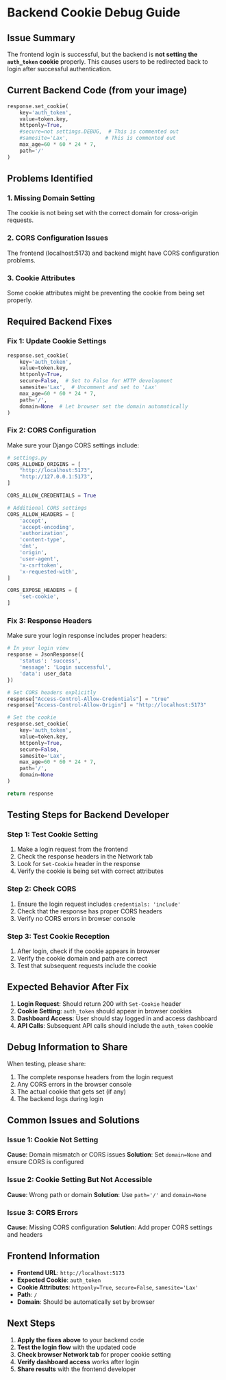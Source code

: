 # Backend Cookie Debug Guide

## Issue Summary
The frontend login is successful, but the backend is **not setting the `auth_token` cookie** properly. This causes users to be redirected back to login after successful authentication.

## Current Backend Code (from your image)
```python
response.set_cookie(
    key='auth_token',
    value=token.key,
    httponly=True,
    #secure=not settings.DEBUG,  # This is commented out
    #samesite='Lax',            # This is commented out
    max_age=60 * 60 * 24 * 7,
    path='/'
)
```

## Problems Identified

### 1. **Missing Domain Setting**
The cookie is not being set with the correct domain for cross-origin requests.

### 2. **CORS Configuration Issues**
The frontend (localhost:5173) and backend might have CORS configuration problems.

### 3. **Cookie Attributes**
Some cookie attributes might be preventing the cookie from being set properly.

## Required Backend Fixes

### Fix 1: Update Cookie Settings
```python
response.set_cookie(
    key='auth_token',
    value=token.key,
    httponly=True,
    secure=False,  # Set to False for HTTP development
    samesite='Lax',  # Uncomment and set to 'Lax'
    max_age=60 * 60 * 24 * 7,
    path='/',
    domain=None  # Let browser set the domain automatically
)
```

### Fix 2: CORS Configuration
Make sure your Django CORS settings include:

```python
# settings.py
CORS_ALLOWED_ORIGINS = [
    "http://localhost:5173",
    "http://127.0.0.1:5173",
]

CORS_ALLOW_CREDENTIALS = True

# Additional CORS settings
CORS_ALLOW_HEADERS = [
    'accept',
    'accept-encoding',
    'authorization',
    'content-type',
    'dnt',
    'origin',
    'user-agent',
    'x-csrftoken',
    'x-requested-with',
]

CORS_EXPOSE_HEADERS = [
    'set-cookie',
]
```

### Fix 3: Response Headers
Make sure your login response includes proper headers:

```python
# In your login view
response = JsonResponse({
    'status': 'success',
    'message': 'Login successful',
    'data': user_data
})

# Set CORS headers explicitly
response["Access-Control-Allow-Credentials"] = "true"
response["Access-Control-Allow-Origin"] = "http://localhost:5173"

# Set the cookie
response.set_cookie(
    key='auth_token',
    value=token.key,
    httponly=True,
    secure=False,
    samesite='Lax',
    max_age=60 * 60 * 24 * 7,
    path='/',
    domain=None
)

return response
```

## Testing Steps for Backend Developer

### Step 1: Test Cookie Setting
1. Make a login request from the frontend
2. Check the response headers in the Network tab
3. Look for `Set-Cookie` header in the response
4. Verify the cookie is being set with correct attributes

### Step 2: Check CORS
1. Ensure the login request includes `credentials: 'include'`
2. Check that the response has proper CORS headers
3. Verify no CORS errors in browser console

### Step 3: Test Cookie Reception
1. After login, check if the cookie appears in browser
2. Verify the cookie domain and path are correct
3. Test that subsequent requests include the cookie

## Expected Behavior After Fix

1. **Login Request**: Should return 200 with `Set-Cookie` header
2. **Cookie Setting**: `auth_token` should appear in browser cookies
3. **Dashboard Access**: User should stay logged in and access dashboard
4. **API Calls**: Subsequent API calls should include the `auth_token` cookie

## Debug Information to Share

When testing, please share:
1. The complete response headers from the login request
2. Any CORS errors in the browser console
3. The actual cookie that gets set (if any)
4. The backend logs during login

## Common Issues and Solutions

### Issue 1: Cookie Not Setting
**Cause**: Domain mismatch or CORS issues
**Solution**: Set `domain=None` and ensure CORS is configured

### Issue 2: Cookie Setting But Not Accessible
**Cause**: Wrong path or domain
**Solution**: Use `path='/'` and `domain=None`

### Issue 3: CORS Errors
**Cause**: Missing CORS configuration
**Solution**: Add proper CORS settings and headers

## Frontend Information

- **Frontend URL**: `http://localhost:5173`
- **Expected Cookie**: `auth_token`
- **Cookie Attributes**: `httponly=True`, `secure=False`, `samesite='Lax'`
- **Path**: `/`
- **Domain**: Should be automatically set by browser

## Next Steps

1. **Apply the fixes above** to your backend code
2. **Test the login flow** with the updated code
3. **Check browser Network tab** for proper cookie setting
4. **Verify dashboard access** works after login
5. **Share results** with the frontend developer

